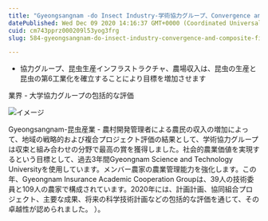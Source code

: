 ```yaml
---
title: "Gyeongsangnam -do Insect Industry-学術協力グループ、Convergence and Composite Fieldで最高の賞を受賞"
datePublished: Wed Dec 09 2020 14:16:37 GMT+0000 (Coordinated Universal Time)
cuid: cm743pprz000209l53yog3frg
slug: 584-gyeongsangnam-do-insect-industry-convergence-and-composite-field

---
```



- 協力グループ、昆虫生産インフラストラクチャ、農場収入は、昆虫の生産と昆虫の第6工業化を確立することにより目標を増加させます

業界 - 大学協力グループの包括的な評価

![イメージ](https://cdn.hashnode.com/res/hashnode/image/upload/v1739497186927/8829107f-9066-4d25-87dd-558bcb026adb.jpeg)

Gyeongsangnam-昆虫産業 - 農村開発管理者による農民の収入の増加によって、地域の戦略的および複合プロジェクト評価の結果として、学術協力グループは収束と組み合わせの分野で最高の賞を獲得しました。社会的農業価値を実現するという目標として、過去3年間Gyeongnam Science and Technology Universityを使用しています。メンバー農家の農業管理能力を強化します。この年、Gyeongnam Insurance Academic Cooperation Groupは、39人の技術委員と109人の農家で構成されています。2020年には、計画計画、協同組合プロジェクト、主要な成果、将来の科学技術計画などの包括的な評価を通じて、その卓越性が認められました。 ）。